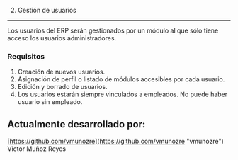 2. Gestión de usuarios
---------------------------
Los usuarios del ERP serán gestionados por un módulo al que sólo tiene acceso los usuarios administradores.

### Requisitos
 1. Creación de nuevos usuarios.
 2. Asignación de perfil o listado de módulos accesibles por cada usuario.
 3. Edición y borrado de usuarios.
 4. Los usuarios estarán siempre vinculados a empleados. No puede haber usuario sin empleado.

## Actualmente desarrollado por:

[https://github.com/vmunozre](https://github.com/vmunozre "vmunozre") Victor Muñoz Reyes


